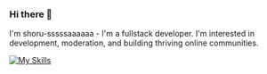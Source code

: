 ### Hi there 👋

I'm shoru-sssssaaaaaa - I'm a fullstack developer. I'm interested in development, moderation, and building thriving online communities.

[![My Skills](https://skillicons.dev/icons?i=java,kotlin,ktor,mongodb,mysql,postgres,js,ts,react,jest,html,css,aws,azure,docker,git,github,githubactions,gitlab,grafana,graphql,idea,matlab)](https://skillicons.dev)
<!--
**shoru-sssssaaaaaa/shoru-sssssaaaaaa** is a ✨ _special_ ✨ repository because its `README.md` (this file) appears on your GitHub profile.

Here are some ideas to get you started:

- 🔭 I’m currently working on ...
- 🌱 I’m currently learning ...
- 👯 I’m looking to collaborate on ...
- 🤔 I’m looking for help with ...
- 💬 Ask me about ...
- 📫 How to reach me: ...
- 😄 Pronouns: ...
- ⚡ Fun fact: ...
-->
